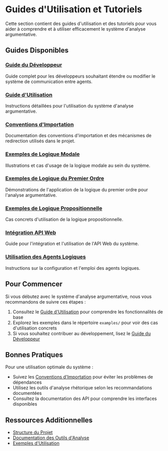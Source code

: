 # Guides d'Utilisation et Tutoriels

Cette section contient des guides d'utilisation et des tutoriels pour vous aider à comprendre et à utiliser efficacement le système d'analyse argumentative.

## Guides Disponibles

### [Guide du Développeur](./guide_developpeur.md)
Guide complet pour les développeurs souhaitant étendre ou modifier le système de communication entre agents.

### [Guide d'Utilisation](./guide_utilisation.md)
Instructions détaillées pour l'utilisation du système d'analyse argumentative.

### [Conventions d'Importation](./conventions_importation.md)
Documentation des conventions d'importation et des mécanismes de redirection utilisés dans le projet.

### [Exemples de Logique Modale](./exemples_logique_modale.md)
Illustrations et cas d'usage de la logique modale au sein du système.

### [Exemples de Logique du Premier Ordre](./exemples_logique_premier_ordre.md)
Démonstrations de l'application de la logique du premier ordre pour l'analyse argumentative.

### [Exemples de Logique Propositionnelle](./exemples_logique_propositionnelle.md)
Cas concrets d'utilisation de la logique propositionnelle.

### [Intégration API Web](./integration_api_web.md)
Guide pour l'intégration et l'utilisation de l'API Web du système.

### [Utilisation des Agents Logiques](./utilisation_agents_logiques.md)
Instructions sur la configuration et l'emploi des agents logiques.

## Pour Commencer

Si vous débutez avec le système d'analyse argumentative, nous vous recommandons de suivre ces étapes :

1. Consultez le [Guide d'Utilisation](./guide_utilisation.md) pour comprendre les fonctionnalités de base
2. Explorez les exemples dans le répertoire `examples/` pour voir des cas d'utilisation concrets
3. Si vous souhaitez contribuer au développement, lisez le [Guide du Développeur](./guide_developpeur.md)

## Bonnes Pratiques

Pour une utilisation optimale du système :

- Suivez les [Conventions d'Importation](./conventions_importation.md) pour éviter les problèmes de dépendances
- Utilisez les outils d'analyse rhétorique selon les recommandations documentées
- Consultez la documentation des API pour comprendre les interfaces disponibles

## Ressources Additionnelles

- [Structure du Projet](../composants/structure_projet.md)
- [Documentation des Outils d'Analyse](../outils/README.md)
- [Exemples d'Utilisation](../../examples/README.md)